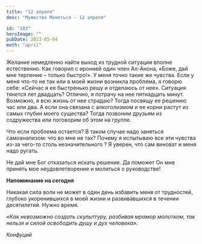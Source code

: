 ```yaml
---
title: "12 апреля"
desc: "Мужество Меняться - 12 апреля"

id: "103"
heroImage: ""
pubDate: 2023-05-04
moth: "april"
---
```


Желание немедленно найти выход из трудной ситуации вполне естественно. Как
говорил с иронией один член Ал-Анона, «Боже, дай мне терпение – только
быстро!». У меня точно такие же чувства. Если у меня что-то не так или в моей
жизни возникла проблема, я говорю себе: «Сейчас я ее быстренько решу и
отделаюсь от нее». Ситуация тянется лет двадцать? Отлично, я потрачу на нее
пятнадцать минут. Возможно, я всю жизнь от нее страдаю? Тогда посвящу ее
решению час или два. А если она связана с алкоголизмом и ее корни растут из
самых глубин моего существа? Тогда позвоним друзьям из содружества или
поговорим об этом на группе.

Что если проблема остается? В таком случае надо заняться самоанализом: что во
мне не так? Почему я испытываю все эти чувства из-за чего-то столь
незначительного ? Я уверен, что сам виноват и меня надо ругать.

Не дай мне Бог отказаться искать решение. Да поможет Он мне принять мое
неудовлетворение и молиться о руководстве!

**Напоминание на сегодня**

Никакая сила воли не может в один день избавить меня от трудностей, глубоко
укоренившихся в моей жизни и развивавшихся в течении десятилетий. Нужно время.

_«Как невозможно создать скульптуру, разбивая мрамор молотком, так нельзя и
силой освободить душу и дух человека»._

_Конфуций_

